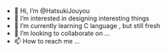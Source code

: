 - 👋 Hi, I’m @HatsukiJouyou
- 👀 I’m interested in designing interesting things
- 🌱 I’m currently learning C language , but still fresh
- 💞️ I’m looking to collaborate on ...
- 📫 How to reach me ...

<!---
HatsukiJouyou/HatsukiJouyou is a ✨ special ✨ repository because its `README.md` (this file) appears on your GitHub profile.
You can click the Preview link to take a look at your changes.
--->
